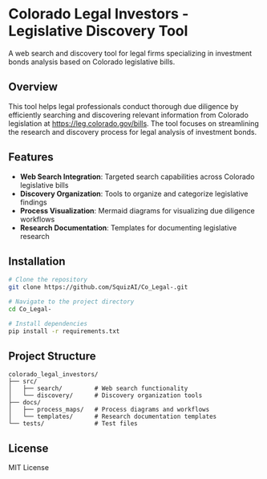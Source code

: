 # Colorado Legal Investors - Legislative Discovery Tool

A web search and discovery tool for legal firms specializing in investment bonds analysis based on Colorado legislative bills.

## Overview

This tool helps legal professionals conduct thorough due diligence by efficiently searching and discovering relevant information from Colorado legislation at https://leg.colorado.gov/bills. The tool focuses on streamlining the research and discovery process for legal analysis of investment bonds.

## Features

- **Web Search Integration**: Targeted search capabilities across Colorado legislative bills
- **Discovery Organization**: Tools to organize and categorize legislative findings
- **Process Visualization**: Mermaid diagrams for visualizing due diligence workflows
- **Research Documentation**: Templates for documenting legislative research

## Installation

```bash
# Clone the repository
git clone https://github.com/SquizAI/Co_Legal-.git

# Navigate to the project directory
cd Co_Legal-

# Install dependencies
pip install -r requirements.txt
```

## Project Structure

```
colorado_legal_investors/
├── src/
│   ├── search/         # Web search functionality
│   └── discovery/      # Discovery organization tools
├── docs/
│   ├── process_maps/   # Process diagrams and workflows
│   └── templates/      # Research documentation templates
└── tests/              # Test files
```

## License

MIT License
